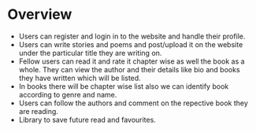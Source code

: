 # Overview

- Users can register and login in to the website and handle their profile.
- Users can write stories and poems and post/upload it on the website under the particular title they are writing on.
- Fellow users can read it and rate it chapter wise as well the book as a whole. They can view the author and their details like bio and books they have written which will be listed.
- In books there will be chapter wise list also we can identify book according to genre and name.
- Users can follow the authors and comment on the repective book they are reading.
- Library to save future read and favourites. 